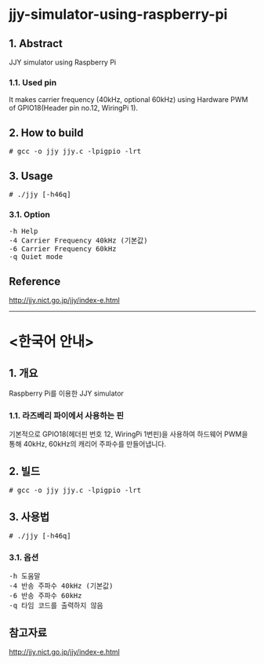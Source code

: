 # jjy-simulator-using-raspberry-pi

## 1. Abstract
JJY simulator using Raspberry Pi
### 1.1. Used pin
It makes carrier frequency (40kHz, optional 60kHz) using Hardware PWM of GPIO18(Header pin no.12, WiringPi 1).

## 2. How to build
<pre># gcc -o jjy jjy.c -lpigpio -lrt</pre>

## 3. Usage
<pre># ./jjy [-h46q]</pre>

### 3.1. Option
<pre>-h Help
-4 Carrier Frequency 40kHz (기본값)
-6 Carrier Frequency 60kHz
-q Quiet mode</pre>

## Reference
http://jjy.nict.go.jp/jjy/index-e.html

---

# <한국어 안내>

## 1. 개요
Raspberry Pi를 이용한 JJY simulator
### 1.1. 라즈베리 파이에서 사용하는 핀
기본적으로 GPIO18(헤더핀 번호 12, WiringPi 1번핀)을 사용하여 하드웨어 PWM을 통해 40kHz, 60kHz의 캐리어 주파수를 만들어냅니다.

## 2. 빌드
<pre># gcc -o jjy jjy.c -lpigpio -lrt</pre>

## 3. 사용법
<pre># ./jjy [-h46q]</pre>

### 3.1. 옵션
<pre>-h 도움말
-4 반송 주파수 40kHz (기본값)
-6 반송 주파수 60kHz
-q 타임 코드를 출력하지 않음</pre>

## 참고자료
http://jjy.nict.go.jp/jjy/index-e.html
